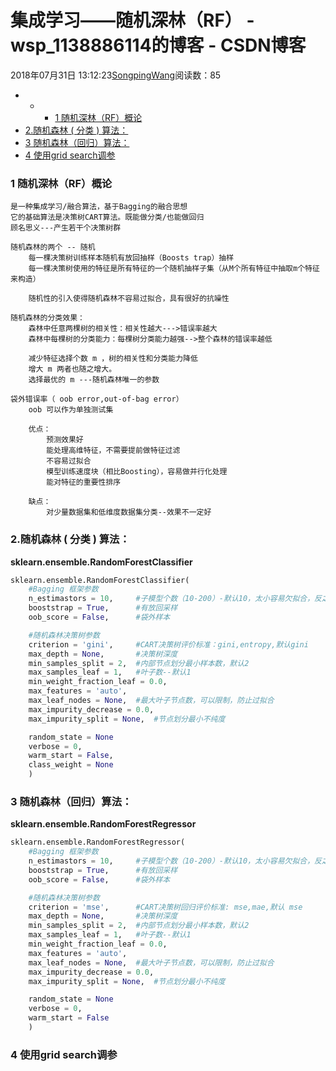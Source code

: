 # 集成学习——随机深林（RF） - wsp_1138886114的博客 - CSDN博客





2018年07月31日 13:12:23[SongpingWang](https://me.csdn.net/wsp_1138886114)阅读数：85









- - - [1 随机深林（RF）概论](#1-随机深林rf概论)
- [2.随机森林 ( 分类 ) 算法：](#2随机森林-分类-算法)
- [3 随机森林（回归）算法：](#3-随机森林回归算法)
- [4 使用grid search调参](#4-使用grid-search调参)





### 1 随机深林（RF）概论

```
是一种集成学习/融合算法，基于Bagging的融合思想
它的基础算法是决策树CART算法。既能做分类/也能做回归
顾名思义---产生若干个决策树群

随机森林的两个 -- 随机
    每一棵决策树训练样本随机有放回抽样（Boosts trap）抽样
    每一棵决策树使用的特征是所有特征的一个随机抽样子集（从M个所有特征中抽取m个特征来构造）

    随机性的引入使得随机森林不容易过拟合，具有很好的抗噪性

随机森林的分类效果：
    森林中任意两棵树的相关性：相关性越大--->错误率越大
    森林中每棵树的分类能力：每棵树分类能力越强-->整个森林的错误率越低

    减少特征选择个数 m ，树的相关性和分类能力降低
    增大 m 两者也随之增大。
    选择最优的 m ---随机森林唯一的参数

袋外错误率（ oob error,out-of-bag error）
    oob 可以作为单独测试集

    优点：
        预测效果好
        能处理高维特征，不需要提前做特征过滤
        不容易过拟合
        模型训练速度块（相比Boosting），容易做并行化处理
        能对特征的重要性排序

    缺点：
        对少量数据集和低维度数据集分类--效果不一定好
```

### 2.随机森林 ( 分类 ) 算法：

**sklearn.ensemble.RandomForestClassifier**

```python
sklearn.ensemble.RandomForestClassifier(
    #Bagging 框架参数
    n_estimastors = 10,     #子模型个数（10-200）-默认10，太小容易欠拟合，反之过拟合
    booststrap = True,      #有放回采样
    oob_score = False,      #袋外样本

    #随机森林决策树参数
    criterion = 'gini',     #CART决策树评价标准：gini,entropy,默认gini
    max_depth = None,       #决策树深度
    min_samples_split = 2,  #内部节点划分最小样本数，默认2
    max_samples_leaf = 1,   #叶子数--默认1
    min_weight_fraction_leaf = 0.0,
    max_features = 'auto',
    max_leaf_nodes = None,  #最大叶子节点数，可以限制，防止过拟合
    max_impurity_decrease = 0.0,
    max_impurity_split = None,  #节点划分最小不纯度

    random_state = None
    verbose = 0,
    warm_start = False,
    class_weight = None
    )
```

### 3 随机森林（回归）算法：

**sklearn.ensemble.RandomForestRegressor**

```python
sklearn.ensemble.RandomForestRegressor(
    #Bagging 框架参数
    n_estimastors = 10,     #子模型个数（10-200）-默认10，太小容易欠拟合，反之过拟合
    booststrap = True,      #有放回采样
    oob_score = False,      #袋外样本

    #随机森林决策树参数
    criterion = 'mse',      #CART决策树回归评价标准: mse,mae,默认 mse
    max_depth = None,       #决策树深度
    min_samples_split = 2,  #内部节点划分最小样本数，默认2
    max_samples_leaf = 1,   #叶子数--默认1
    min_weight_fraction_leaf = 0.0,
    max_features = 'auto',
    max_leaf_nodes = None,  #最大叶子节点数，可以限制，防止过拟合
    max_impurity_decrease = 0.0,
    max_impurity_split = None,  #节点划分最小不纯度

    random_state = None
    verbose = 0,
    warm_start = False
    )
```

### 4 使用grid search调参



